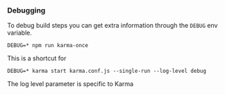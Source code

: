 
### Debugging

To debug build steps you can get extra information through the `DEBUG` env variable.

    DEBUG=* npm run karma-once

This is a shortcut for

    DEBUG=* karma start karma.conf.js --single-run --log-level debug

The log level parameter is specific to Karma
    
